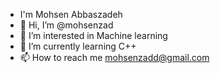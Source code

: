  - I'm Mohsen Abbaszadeh
 - 👋 Hi, I’m @mohsenzad
 - 👀 I’m interested in Machine learning
 - 🌱 I’m currently learning C++
 - 📫 How to reach me mohsenzadd@gmail.com
